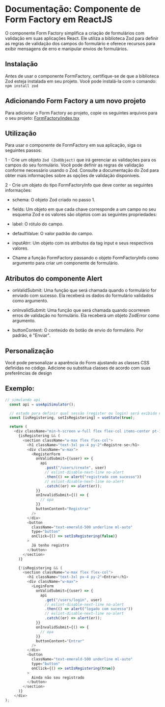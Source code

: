 # Documentação: Componente de Form Factory em ReactJS

O componente Form Factory simplifica a criação de formulários com validação em suas aplicações React. Ele utiliza a biblioteca Zod para definir as regras de validação dos campos do formulário e oferece recursos para exibir mensagens de erro e manipular envios de formulários.

## Instalação

Antes de usar o componente FormFactory, certifique-se de que a biblioteca Zod esteja instalada em seu projeto. Você pode instalá-la com o comando: `npm install zod`

## Adicionando Form Factory a um novo projeto

Para adicionar o Form Factory ao projeto, copie os seguintes arquivos para o seu projeto:
[FormFactory/index.tsx](https://github.com/StructCE/our-react-components/blob/main/src/components/FormFactory/index.tsx)


## Utilização 

Para usar o componente de FormFactory em sua aplicação, siga os seguintes passos:

1 - Crie um objeto `Zod (ZodObject)` que irá gerenciar as validações para os campos do seu formulário. Você pode definir as regras de validação conforme necessário usando o Zod. Consulte a documentação do Zod para obter mais informações sobre as opções de validação disponíveis.

2 - Crie um objeto do tipo FormFactoryInfo que deve conter as seguintes informações:

- schema: O objeto Zod criado no passo 1.

- fields: Um objeto em que cada chave corresponde a um campo no seu esquema Zod e os valores são objetos com as seguintes propriedades:

- label: O rótulo do campo.

- defaultValue: O valor padrão do campo.

- inputAtrr: Um objeto com os atributos da tag input e seus respectivos valores.

- Chame a função FormFactory passando o objeto FormFactoryInfo como argumento para criar um componente de formulário.


## Atributos do componente Alert

- onValidSubmit: Uma função que será chamada quando o formulário for enviado com sucesso. Ela receberá os dados do formulário validados como argumento.

- onInvalidSubmit: Uma função que será chamada quando ocorrerem erros de validação no formulário. Ela receberá um objeto ZodError como argumento.

- buttonContent: O conteúdo do botão de envio do formulário. Por padrão, é "Enviar".

## Personalização

Você pode personalizar a aparência do Form ajustando as classes CSS definidas no código. Adicione ou substitua classes de acordo com suas preferências de design
## Exemplo:

```js
// simulando api
  const api = useApiSimulator();

  // estado para definir qual sessão (register ou login) será exibida na página
  const [isRegistering, setIsRegistering] = useState(true);

  return (
    <div className="min-h-screen w-full flex flex-col items-center pt-10 bg-zinc-800 text-white">
      {isRegistering && (
        <section className="w-max flex flex-col">
          <h1 className="text-3xl px-4 py-2">Registre-se</h1>
          <div className="w-max">
            <RegisterForm
              onValidSubmit={(user) => {
                api
                  .post("/users/create", user)
                  // eslint-disable-next-line no-alert
                  .then(() => alert("registrado com sucesso"))
                  // eslint-disable-next-line no-alert
                  .catch((er) => alert(er));
              }}
              onInvalidSubmit={() => {
                // opa
              }}
              buttonContent="Registrar"
            />
          </div>
          <button
            className="text-emerald-500 underline ml-auto"
            type="button"
            onClick={() => setIsRegistering(false)}
          >
            Já tenho registro
          </button>
        </section>
      )}

      {!isRegistering && (
        <section className="w-max flex flex-col">
          <h1 className="text-3xl px-4 py-2">Entrar</h1>
          <div className="w-max">
            <LoginForm
              onValidSubmit={(user) => {
                api
                  .get("/users/login", user)
                  // eslint-disable-next-line no-alert
                  .then(() => alert("logado com sucesso"))
                  // eslint-disable-next-line no-alert
                  .catch((er) => alert(er));
              }}
              onInvalidSubmit={() => {
                // opa
              }}
              buttonContent="Entrar"
            />
          </div>
          <button
            className="text-emerald-500 underline ml-auto"
            type="button"
            onClick={() => setIsRegistering(true)}
          >
            Ainda não sou registrado
          </button>
        </section>
      )}
    </div>
);
```

